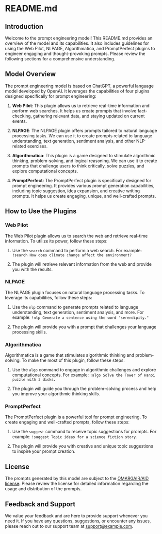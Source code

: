 # README.md

## Introduction

Welcome to the prompt engineering model! This README.md provides an overview of the model and its capabilities. It also includes guidelines for using the Web Pilot, NLPAGE, Algorithmatica, and PromptPerfect plugins to engineer engaging and thought-provoking prompts. Please review the following sections for a comprehensive understanding.

## Model Overview

The prompt engineering model is based on ChatGPT, a powerful language model developed by OpenAI. It leverages the capabilities of four plugins designed specifically for prompt engineering:

1. **Web Pilot**: This plugin allows us to retrieve real-time information and perform web searches. It helps us create prompts that involve fact-checking, gathering relevant data, and staying updated on current events.

2. **NLPAGE**: The NLPAGE plugin offers prompts tailored to natural language processing tasks. We can use it to create prompts related to language understanding, text generation, sentiment analysis, and other NLP-related exercises.

3. **Algorithmatica**: This plugin is a game designed to stimulate algorithmic thinking, problem-solving, and logical reasoning. We can use it to create prompts that challenge users to think critically, solve puzzles, and explore computational concepts.

4. **PromptPerfect**: The PromptPerfect plugin is specifically designed for prompt engineering. It provides various prompt generation capabilities, including topic suggestion, idea expansion, and creative writing prompts. It helps us create engaging, unique, and well-crafted prompts.

## How to Use the Plugins

### Web Pilot

The Web Pilot plugin allows us to search the web and retrieve real-time information. To utilize its power, follow these steps:

1. Use the `search` command to perform a web search. For example:
   `!search How does climate change affect the environment?`

2. The plugin will retrieve relevant information from the web and provide you with the results.

### NLPAGE

The NLPAGE plugin focuses on natural language processing tasks. To leverage its capabilities, follow these steps:

1. Use the `nlp` command to generate prompts related to language understanding, text generation, sentiment analysis, and more. For example:
   `!nlp Generate a sentence using the word "serendipity."`

2. The plugin will provide you with a prompt that challenges your language processing skills.

### Algorithmatica

Algorithmatica is a game that stimulates algorithmic thinking and problem-solving. To make the most of this plugin, follow these steps:

1. Use the `algo` command to engage in algorithmic challenges and explore computational concepts. For example:
   `!algo Solve the Tower of Hanoi puzzle with 3 disks.`

2. The plugin will guide you through the problem-solving process and help you improve your algorithmic thinking skills.

### PromptPerfect

The PromptPerfect plugin is a powerful tool for prompt engineering. To create engaging and well-crafted prompts, follow these steps:

1. Use the `suggest` command to receive topic suggestions for prompts. For example:
   `!suggest Topic ideas for a science fiction story.`

2. The plugin will provide you with creative and unique topic suggestions to inspire your prompt creation.

## License

The prompts generated by this model are subject to the [OMARGAIR/AID license](https://github.com/darkilluminatus/OMARGAIR-AID/blob/main/LICENSE.md). Please review the license for detailed information regarding the usage and distribution of the prompts.

## Feedback and Support

We value your feedback and are here to provide support whenever you need it. If you have any questions, suggestions, or encounter any issues, please reach out to our support team at support@example.com.
